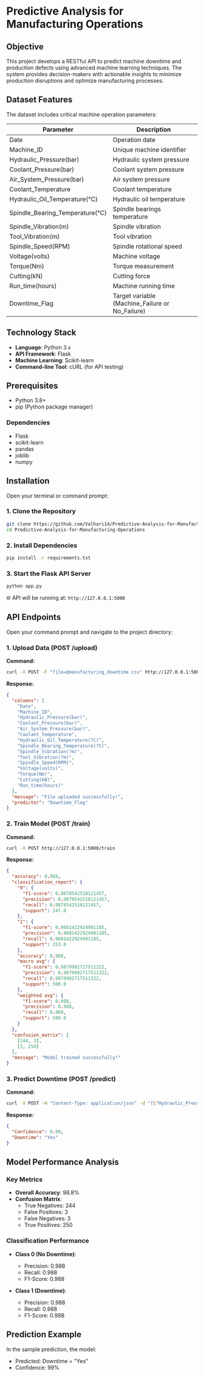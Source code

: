 # Predictive Analysis for Manufacturing Operations

## Objective

This project develops a RESTful API to predict machine downtime and production defects using advanced machine learning techniques. The system provides decision-makers with actionable insights to minimize production disruptions and optimize manufacturing processes.

## Dataset Features

The dataset includes critical machine operation parameters:

| Parameter | Description |
|-----------|-------------|
| Date | Operation date |
| Machine_ID | Unique machine identifier |
| Hydraulic_Pressure(bar) | Hydraulic system pressure |
| Coolant_Pressure(bar) | Coolant system pressure |
| Air_System_Pressure(bar) | Air system pressure |
| Coolant_Temperature | Coolant temperature |
| Hydraulic_Oil_Temperature(°C) | Hydraulic oil temperature |
| Spindle_Bearing_Temperature(°C) | Spindle bearings temperature |
| Spindle_Vibration(m) | Spindle vibration |
| Tool_Vibration(m) | Tool vibration |
| Spindle_Speed(RPM) | Spindle rotational speed |
| Voltage(volts) | Machine voltage |
| Torque(Nm) | Torque measurement |
| Cutting(kN) | Cutting force |
| Run_time(hours) | Machine running time |
| Downtime_Flag | Target variable (Machine_Failure or No_Failure) |

## Technology Stack

- **Language**: Python 3.x
- **API Framework**: Flask
- **Machine Learning**: Scikit-learn
- **Command-line Tool**: cURL (for API testing)

## Prerequisites

- Python 3.8+
- pip (Python package manager)

### Dependencies
- Flask
- scikit-learn
- pandas
- joblib
- numpy

## Installation

Open your terminal or command prompt:

### 1. Clone the Repository
```bash
git clone https://github.com/Valhari14/Predictive-Analysis-for-Manufacturing-Operations.git
cd Predictive-Analysis-for-Manufacturing-Operations
```

### 2. Install Dependencies
```bash
pip install -r requirements.txt
```

### 3. Start the Flask API Server
```bash
python app.py
```
🌐 API will be running at: `http://127.0.0.1:5000`

## API Endpoints

Open your command prompt and navigate to the project directory:

### 1. Upload Data (POST /upload)
**Command:**
```bash
curl -X POST -F "file=@manufacturing_downtime.csv" http://127.0.0.1:5000/upload
```

**Response:**
```json
{
  "columns": [
    "Date",
    "Machine_ID",
    "Hydraulic_Pressure(bar)",
    "Coolant_Pressure(bar)",
    "Air_System_Pressure(bar)",
    "Coolant_Temperature",
    "Hydraulic_Oil_Temperature(?C)",
    "Spindle_Bearing_Temperature(?C)",
    "Spindle_Vibration(?m)",
    "Tool_Vibration(?m)",
    "Spindle_Speed(RPM)",
    "Voltage(volts)",
    "Torque(Nm)",
    "Cutting(kN)",
    "Run_time(hours)"
  ],
  "message": "File uploaded successfully!",
  "predictor": "Downtime_Flag"
}
```

### 2. Train Model (POST /train)
**Command:**
```bash
curl -X POST http://127.0.0.1:5000/train
```

**Response:**
```json
{
  "accuracy": 0.988,
  "classification_report": {
    "0": {
      "f1-score": 0.9878542510121457,
      "precision": 0.9878542510121457,
      "recall": 0.9878542510121457,
      "support": 247.0
    },
    "1": {
      "f1-score": 0.9881422924901185,
      "precision": 0.9881422924901185,
      "recall": 0.9881422924901185,
      "support": 253.0
    },
    "accuracy": 0.988,
    "macro avg": {
      "f1-score": 0.9879982717511322,
      "precision": 0.9879982717511322,
      "recall": 0.9879982717511322,
      "support": 500.0
    },
    "weighted avg": {
      "f1-score": 0.988,
      "precision": 0.988,
      "recall": 0.988,
      "support": 500.0
    }
  },
  "confusion_matrix": [
    [244, 3],
    [3, 250]
  ],
  "message": "Model trained successfully!"
}
```

### 3. Predict Downtime (POST /predict)
**Command:**
```bash
curl -X POST -H "Content-Type: application/json" -d "{\"Hydraulic_Pressure(bar)\": 71.99, \"Coolant_Pressure(bar)\": 4.19194524, \"Air_System_Pressure(bar)\": 6.220352142, \"Coolant_Temperature\": 6.8, \"Hydraulic_Oil_Temperature(?C)\": 44.2, \"Spindle_Bearing_Temperature(?C)\": 40, \"Spindle_Vibration(?m)\": 0.717, \"Tool_Vibration(?m)\": 24.459, \"Spindle_Speed(RPM)\": 26526, \"Voltage(volts)\": 399, \"Torque(Nm)\": 28.37456166, \"Cutting(kN)\": 2.35, \"Run_time(hours)\": 16.85493031}" http://127.0.0.1:5000/predict
```

**Response:**
```json
{
  "Confidence": 0.99,
  "Downtime": "Yes"
}
```

## Model Performance Analysis

### Key Metrics
- **Overall Accuracy**: 98.8%
- **Confusion Matrix**:
  - True Negatives: 244
  - False Positives: 3
  - False Negatives: 3
  - True Positives: 250

### Classification Performance
- **Class 0 (No Downtime)**:
  - Precision: 0.988
  - Recall: 0.988
  - F1-Score: 0.988

- **Class 1 (Downtime)**:
  - Precision: 0.988
  - Recall: 0.988
  - F1-Score: 0.988

## Prediction Example
In the sample prediction, the model:
- Predicted: Downtime = "Yes"
- Confidence: 99%

